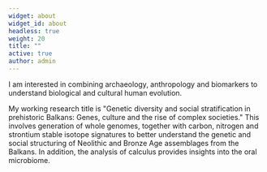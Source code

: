 ```yaml
---
widget: about
widget_id: about
headless: true
weight: 20
title: ""
active: true
author: admin
---
```

I am interested in combining archaeology, anthropology and biomarkers to understand biological and cultural human evolution.

My working research title is "Genetic diversity and social stratification in prehistoric Balkans: Genes, culture and the rise of complex societies." This involves generation of whole genomes, together with carbon, nitrogen and strontium stable isotope signatures to better understand the genetic and social structuring of Neolithic and Bronze Age assemblages from the Balkans. In addition, the analysis of calculus provides insights into the oral microbiome.
